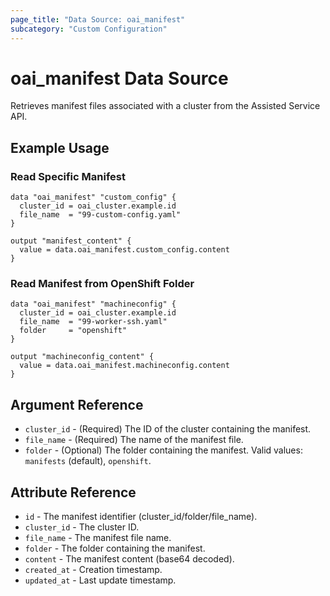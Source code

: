 ```yaml
---
page_title: "Data Source: oai_manifest"
subcategory: "Custom Configuration"
---
```


# oai_manifest Data Source

Retrieves manifest files associated with a cluster from the Assisted Service API.

## Example Usage

### Read Specific Manifest

```hcl
data "oai_manifest" "custom_config" {
  cluster_id = oai_cluster.example.id
  file_name  = "99-custom-config.yaml"
}

output "manifest_content" {
  value = data.oai_manifest.custom_config.content
}
```

### Read Manifest from OpenShift Folder

```hcl
data "oai_manifest" "machineconfig" {
  cluster_id = oai_cluster.example.id
  file_name  = "99-worker-ssh.yaml"
  folder     = "openshift"
}

output "machineconfig_content" {
  value = data.oai_manifest.machineconfig.content
}
```

## Argument Reference

* `cluster_id` - (Required) The ID of the cluster containing the manifest.
* `file_name` - (Required) The name of the manifest file.
* `folder` - (Optional) The folder containing the manifest. Valid values: `manifests` (default), `openshift`.

## Attribute Reference

* `id` - The manifest identifier (cluster_id/folder/file_name).
* `cluster_id` - The cluster ID.
* `file_name` - The manifest file name.
* `folder` - The folder containing the manifest.
* `content` - The manifest content (base64 decoded).
* `created_at` - Creation timestamp.
* `updated_at` - Last update timestamp.